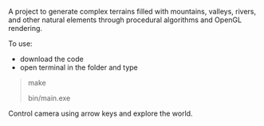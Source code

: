 A project to generate complex terrains filled with mountains, valleys, rivers, and other natural elements through procedural algorithms and OpenGL rendering.

To use:
 * download the code
 * open terminal in the folder and type

>make
>
>bin/main.exe

Control camera using arrow keys and explore the world.
